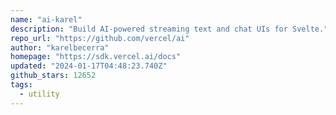 ```yaml
---
name: "ai-karel"
description: "Build AI-powered streaming text and chat UIs for Svelte."
repo_url: "https://github.com/vercel/ai"
author: "karelbecerra"
homepage: "https://sdk.vercel.ai/docs"
updated: "2024-01-17T04:48:23.740Z"
github_stars: 12652
tags: 
  - utility
---
```

